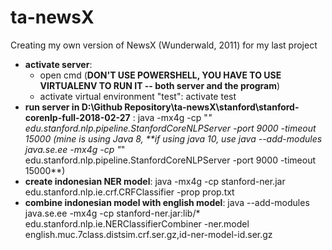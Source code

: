 # ta-newsX
Creating my own version of NewsX (Wunderwald, 2011) for my last project

* **activate server**:
  *  open cmd (**DON'T USE POWERSHELL, YOU HAVE TO USE VIRTUALENV TO RUN IT -- both server and the program**)
  *  activate virtual environment "test": activate test
* **run server in D:\Github Repository\ta-newsX\stanford\stanford-corenlp-full-2018-02-27** : java -mx4g -cp "*" edu.stanford.nlp.pipeline.StanfordCoreNLPServer -port 9000 -timeout 15000 (mine is using Java 8, **if using java 10, use java --add-modules java.se.ee -mx4g -cp "*" edu.stanford.nlp.pipeline.StanfordCoreNLPServer -port 9000 -timeout 15000**)
* **create indonesian NER model**: java -mx4g -cp stanford-ner.jar edu.stanford.nlp.ie.crf.CRFClassifier -prop
prop.txt
* **combine indonesian model with english model**: java --add-modules java.se.ee -mx4g -cp stanford-ner.jar:lib/* edu.stanford.nlp.ie.NERClassifierCombiner -ner.model english.muc.7class.distsim.crf.ser.gz,id-ner-model-id.ser.gz